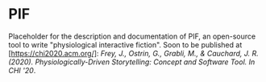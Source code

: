 # PIF

Placeholder for the description and documentation of PIF, an open-source tool to write "physiological interactive fiction". Soon to be published at [https://chi2020.acm.org/]: *Frey, J., Ostrin, G., Grabli, M., & Cauchard, J. R. (2020). Physiologically-Driven Storytelling: Concept and Software Tool. In CHI '20*.
